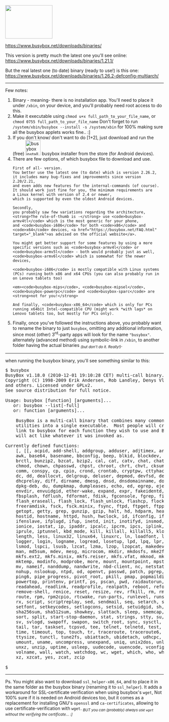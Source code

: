 <img src="https://icompile.eladkarako.com/_uploads/2017/07/busybox_binary.png" alt="" width="150" height="106"/>

https://www.busybox.net/downloads/binaries/

This version is pretty much the latest one you'll see online: https://www.busybox.net/downloads/binaries/1.21.1/

But the real latest one (to date) binary (ready to use!) is this one:
https://www.busybox.net/downloads/binaries/1.26.2-defconfig-multiarch/

<!--more-->
<hr/>

Few notes:
<ol>
  <li>
    Binary - meaning- there is no installation app.
    You'll need to place it under <code>/xbin</code>,
    on your device, and you'll probably need root access to do this.
  </li>
  <li>
    Make it executable using <code>chmod u+x full_path_to_your_file_name</code>, or <code>chmod 0755 full_path_to_your_file_name</code>
    Don't forget to run <code>/system/xbin/busybox --install -s /system/xbin</code> for 100% making sure all the busybox applets works fine..  :]
  </li>
  <li>
    If you don't know/ don't want to do [1+2], just download and run the (free) <img src="https://icompile.eladkarako.com/_uploads/2017/07/budybox_app.png" alt="busybox installer" title="busybox installer" width="48" height="48"/> busybox installer from the store (for Android devices).
  </li>
  <li>
    There are few options,
    of which busybox file to download and use.

    First of all- version.
    You better use the latest one (to date) which is version 2.26.2,
    it includes many bug-fixes and improvements since version 2.20/2.21,
    and even adds new features for the internal-commands (of course).
    It should work just fine for you, the minimum requirements are 
    a Linux kernel with version of 2.4 or newer,
    which is supported by even the oldest Android devices.

    Secondly,
    you probably saw few variations regarding the architecture,
    <strong>The rule-of-thumb is -</strong> use <code>busybox-armv4tl</code> which is the most generic for your phone,
    and <code>busybox-i686</code> for both <code>x86</code> and <code>x64</code> devices, <a href="https://busybox.net/FAQ.html" target="_blank">as advised on the official website</a>.

    You might get better support for some features by using a more specific versions such as <code>busybox-armv4l</code> or <code>busybox-armv5l</code> - both would probably just as well,
    <code>busybox-armv6l</code> which is somewhat for the newer devices,

    <code>busybox-i686</code> is mostly compatible with Linux systems (PCs) running both x86 and x64 CPUs (you can also probably run in on Lenovo tablets too)

    <em><code>busybox-mips</code>, <code>busybox-mipsel</code>, <code>busybox-powerpc</code> and <code>busybox-sparc</code> are <strong>not for you!</strong>

    And finally, <code>busybox-x86_64</code> which is only for PCs running x64bit Intel-compatible CPU (might work *with lags* on Lenovo tablets too, but mostly for PCs only).
  </li>
  <li>
    Finally, once you've followed the instructions above,
    you probably want to rename the binary to just <code>busybox</code>,
    omitting any additional information, since most (other) 3<sup>rd</sup>-party
    apps will look for the name <code>"busybox"</code>.
    alternately (advanced method) using symbolic-link in <code>/xbin</code>, to another folder having the actual binaries <sub><em>(but don't do it. Really!)</em></sub>.
  </li>
</ol>

<hr/>

when running the busybox binary,
you'll see something similar to this:

<pre>
$ busybox
BusyBox v1.18.0 (2010-12-01 19:10:28 CET) multi-call binary.
Copyright (C) 1998-2009 Erik Andersen, Rob Landley, Denys Vlasenko
and others. Licensed under GPLv2.
See source distribution for full notice.

Usage: busybox [function] [arguments]...
   or: busybox --list[-full]
   or: function [arguments]...

	BusyBox is a multi-call binary that combines many common Unix
	utilities into a single executable.  Most people will create a
	link to busybox for each function they wish to use and BusyBox
	will act like whatever it was invoked as.

Currently defined functions:
	[, [[, acpid, add-shell, addgroup, adduser, adjtimex, ar, arp, arping,
	awk, base64, basename, bbconfig, beep, blkid, blockdev, bootchartd,
	brctl, bunzip2, bzcat, bzip2, cal, cat, catv, chat, chattr, chgrp,
	chmod, chown, chpasswd, chpst, chroot, chrt, chvt, cksum, clear, cmp,
	comm, conspy, cp, cpio, crond, crontab, cryptpw, cttyhack, cut, date,
	dc, dd, deallocvt, delgroup, deluser, depmod, devfsd, devmem, df,
	dhcprelay, diff, dirname, dmesg, dnsd, dnsdomainname, dos2unix, dpkg,
	dpkg-deb, du, dumpkmap, dumpleases, echo, ed, egrep, eject, env,
	envdir, envuidgid, ether-wake, expand, expr, fakeidentd, false, fbset,
	fbsplash, fdflush, fdformat, fdisk, fgconsole, fgrep, find, findfs,
	flash_eraseall, flash_lock, flash_unlock, flashcp, flock, fold, free,
	freeramdisk, fsck, fsck.minix, fsync, ftpd, ftpget, ftpput, fuser,
	getopt, getty, grep, gunzip, gzip, halt, hd, hdparm, head, hexdump,
	hostid, hostname, httpd, hush, hwclock, id, ifconfig, ifdown,
	ifenslave, ifplugd, ifup, inetd, init, inotifyd, insmod, install,
	ionice, iostat, ip, ipaddr, ipcalc, ipcrm, ipcs, iplink, iproute,
	iprule, iptunnel, kbd_mode, kill, killall, killall5, klogd, last,
	length, less, linux32, linux64, linuxrc, ln, loadfont, loadkmap,
	logger, login, logname, logread, losetup, lpd, lpq, lpr, ls, lsattr,
	lsmod, lspci, lsusb, lzcat, lzma, lzop, lzopcat, makedevs, makemime,
	man, md5sum, mdev, mesg, microcom, mkdir, mkdosfs, mke2fs, mkfifo,
	mkfs.ext2, mkfs.minix, mkfs.reiser, mkfs.vfat, mknod, mkpasswd, mkswap,
	mktemp, modinfo, modprobe, more, mount, mountpoint, mpstat, msh, mt,
	mv, nameif, nanddump, nandwrite, nbd-client, nc, netstat, nice, nmeter,
	nohup, nslookup, ntpd, od, openvt, passwd, patch, pgrep, pidof, ping,
	ping6, pipe_progress, pivot_root, pkill, pmap, popmaildir, poweroff,
	powertop, printenv, printf, ps, pscan, pwd, raidautorun, rdate, rdev,
	readahead, readlink, readprofile, realpath, reboot, reformime,
	remove-shell, renice, reset, resize, rev, rfkill, rm, rmdir, rmmod,
	route, rpm, rpm2cpio, rtcwake, run-parts, runlevel, runsv, runsvdir,
	rx, script, scriptreplay, sed, sendmail, seq, setarch, setconsole,
	setfont, setkeycodes, setlogcons, setsid, setuidgid, sh, sha1sum,
	sha256sum, sha512sum, showkey, slattach, sleep, smemcap, softlimit,
	sort, split, start-stop-daemon, stat, strings, stty, su, sulogin, sum,
	sv, svlogd, swapoff, swapon, switch_root, sync, sysctl, syslogd, tac,
	tail, tar, taskset, tcpsvd, tee, telnet, telnetd, test, tftp, tftpd,
	time, timeout, top, touch, tr, traceroute, traceroute6, true, tty,
	ttysize, tunctl, tune2fs, ubiattach, ubidetach, udhcpc, udhcpd, udpsvd,
	umount, uname, uncompress, unexpand, uniq, unix2dos, unlzma, unlzop,
	unxz, unzip, uptime, usleep, uudecode, uuencode, vconfig, vi, vlock,
	volname, wall, watch, watchdog, wc, wget, which, who, whoami, xargs,
	xz, xzcat, yes, zcat, zcip

$ _
</pre>


<hr/>

Ps.
You might also want to download <code>ssl_helper-x86_64</code>,
and to place it in the same folder as the busybox binary (renaming it to <code>ssl_helper</code>).
It adds a workaround for SSL-certificate verification when using busybox's <code>wget</code>,
Not 100% sure if it is needed on Android devices too,
but it comes as a replacement for installing GNU's <code>openssl</code> and <code>ca-certificates</code>,
allowing to use certificate-verification with <code>wget</code>.
<em><sub>BUT you can (probably) always use <code>wget</code> without the verifying the certificate... :]</sub></em>
